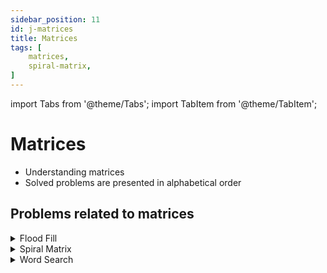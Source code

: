 ```yaml
---
sidebar_position: 11
id: j-matrices  
title: Matrices
tags: [
    matrices,
    spiral-matrix,    
]
---
```


import Tabs from '@theme/Tabs';
import TabItem from '@theme/TabItem';

# Matrices

- Understanding matrices 
- Solved problems are presented in alphabetical order

## Problems related to matrices 

<details> 
<summary> Flood Fill </summary> 

### [↗ Flood Fill](../data-structures/k-graphs.md)

</details>

<details> 
<summary> Spiral Matrix </summary> 

### [↗ See LeetCode Problem #54](https://leetcode.com/problems/spiral-matrix/)

<Tabs>
<TabItem value="java" label="Java">

```java showLineNumbers
import java.util.List;
import java.util.ArrayList;

public class Solution {
    public static List<Integer> spiralOrder(int[][] matrix) {

        List<Integer> elementsSpiralOrder = new ArrayList<>();

        int topBoundary = 0;
        int leftBoundary = 0;
        //  matrix[0].length gives number of columns
        int rightBoundary = matrix[0].length - 1;
        //  matrix.length gives number of rows
        int bottomBoundary = matrix.length - 1;

        while (elementsSpiralOrder.size() <
                matrix.length * matrix[0].length) {
            //  Add elements in the top row (moving left to right)
            for (int i = leftBoundary; i <= rightBoundary; i++) {
                elementsSpiralOrder.add(matrix[topBoundary][i]);
            }

            //  Add elements in the right column (moving downwards)
            for (int i = topBoundary + 1; i <= bottomBoundary; i++) {
                elementsSpiralOrder.add(matrix[i][rightBoundary]);
            }

            //  Check topBoundary is not same as bottomBoundary
            if (topBoundary < bottomBoundary) {

                //  Add elements in the bottom row (moving right to left)
                for (int i = rightBoundary - 1; i >= leftBoundary; i--) {
                    elementsSpiralOrder.add(matrix[bottomBoundary][i]);
                }

            }

            //  Check rightBoundary is not same as leftBoundary
            if (leftBoundary < rightBoundary) {

                //  Add elements in the left column (moving upwards)
                //  i > topBoundary because
                //      topBoundary element has already been added
                //      unlike elements in the for loops above this for loop
                for (int i = bottomBoundary - 1; i > topBoundary; i--) {
                    elementsSpiralOrder.add(matrix[i][leftBoundary]);
                }
            }

            leftBoundary++;
            topBoundary++;
            rightBoundary--;
            bottomBoundary--;
        }

        return elementsSpiralOrder;

    }

    public static void main(String[] args) {

        // Example 1:
        int[][] matrix1 = {{1, 2, 3}, {4, 5, 6}, {7, 8, 9}};
        //  O/P: [1,2,3,6,9,8,7,4,5]

        // Example 2:
        int[][] matrix2 = {{1, 2, 3, 4}, {5, 6, 7, 8}, {9, 10, 11, 12}};
        //  O/P: [1,2,3,4,8,12,11,10,9,5,6,7]

        System.out.println(spiralOrder(matrix1));
        System.out.println(spiralOrder(matrix2));

    }
}
```

</TabItem>
</Tabs>

</details>

<details> 
<summary> Word Search </summary> 

### [↗ Word Search](../data-structures/k-graphs.md)

</details>

